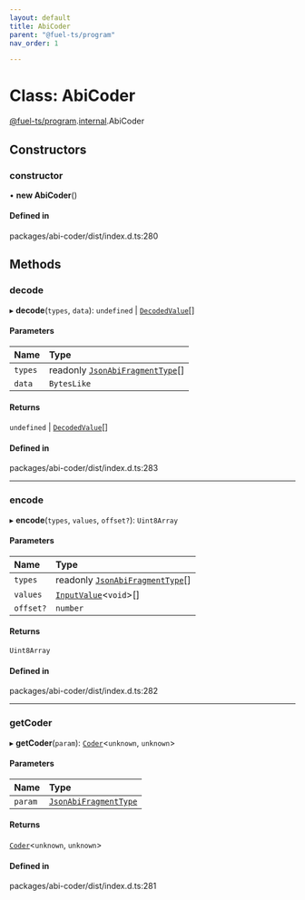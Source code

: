 ```yaml
---
layout: default
title: AbiCoder
parent: "@fuel-ts/program"
nav_order: 1

---
```


# Class: AbiCoder

[@fuel-ts/program](../index.md).[internal](../namespaces/internal.md).AbiCoder

## Constructors

### constructor

• **new AbiCoder**()

#### Defined in

packages/abi-coder/dist/index.d.ts:280

## Methods

### decode

▸ **decode**(`types`, `data`): `undefined` \| [`DecodedValue`](../namespaces/internal.md#decodedvalue)[]

#### Parameters

| Name | Type |
| :------ | :------ |
| `types` | readonly [`JsonAbiFragmentType`](../interfaces/internal-JsonAbiFragmentType.md)[] |
| `data` | `BytesLike` |

#### Returns

`undefined` \| [`DecodedValue`](../namespaces/internal.md#decodedvalue)[]

#### Defined in

packages/abi-coder/dist/index.d.ts:283

___

### encode

▸ **encode**(`types`, `values`, `offset?`): `Uint8Array`

#### Parameters

| Name | Type |
| :------ | :------ |
| `types` | readonly [`JsonAbiFragmentType`](../interfaces/internal-JsonAbiFragmentType.md)[] |
| `values` | [`InputValue`](../namespaces/internal.md#inputvalue)<`void`\>[] |
| `offset?` | `number` |

#### Returns

`Uint8Array`

#### Defined in

packages/abi-coder/dist/index.d.ts:282

___

### getCoder

▸ **getCoder**(`param`): [`Coder`](internal-Coder.md)<`unknown`, `unknown`\>

#### Parameters

| Name | Type |
| :------ | :------ |
| `param` | [`JsonAbiFragmentType`](../interfaces/internal-JsonAbiFragmentType.md) |

#### Returns

[`Coder`](internal-Coder.md)<`unknown`, `unknown`\>

#### Defined in

packages/abi-coder/dist/index.d.ts:281
